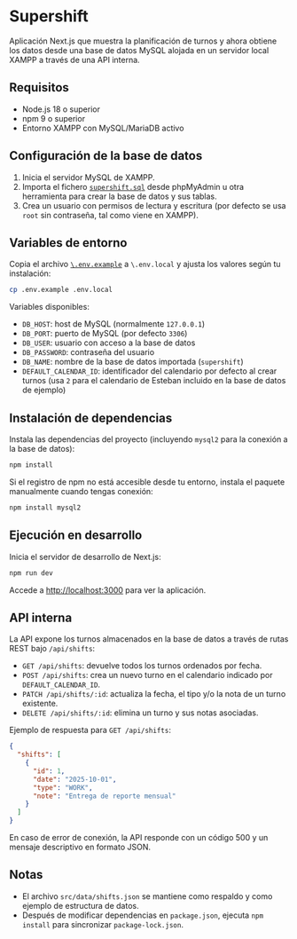 # Supershift

Aplicación Next.js que muestra la planificación de turnos y ahora obtiene los datos desde una base de datos MySQL alojada en un servidor local XAMPP a través de una API interna.

## Requisitos

- Node.js 18 o superior
- npm 9 o superior
- Entorno XAMPP con MySQL/MariaDB activo

## Configuración de la base de datos

1. Inicia el servidor MySQL de XAMPP.
2. Importa el fichero [`supershift.sql`](./supershift.sql) desde phpMyAdmin u otra herramienta para crear la base de datos y sus tablas.
3. Crea un usuario con permisos de lectura y escritura (por defecto se usa `root` sin contraseña, tal como viene en XAMPP).

## Variables de entorno

Copia el archivo [`\.env.example`](./.env.example) a `\.env.local` y ajusta los valores según tu instalación:

```bash
cp .env.example .env.local
```

Variables disponibles:

- `DB_HOST`: host de MySQL (normalmente `127.0.0.1`)
- `DB_PORT`: puerto de MySQL (por defecto `3306`)
- `DB_USER`: usuario con acceso a la base de datos
- `DB_PASSWORD`: contraseña del usuario
- `DB_NAME`: nombre de la base de datos importada (`supershift`)
- `DEFAULT_CALENDAR_ID`: identificador del calendario por defecto al crear turnos (usa `2` para el calendario de Esteban incluido en la base de datos de ejemplo)

## Instalación de dependencias

Instala las dependencias del proyecto (incluyendo `mysql2` para la conexión a la base de datos):

```bash
npm install
```

Si el registro de npm no está accesible desde tu entorno, instala el paquete manualmente cuando tengas conexión:

```bash
npm install mysql2
```

## Ejecución en desarrollo

Inicia el servidor de desarrollo de Next.js:

```bash
npm run dev
```

Accede a [http://localhost:3000](http://localhost:3000) para ver la aplicación.

## API interna

La API expone los turnos almacenados en la base de datos a través de rutas REST bajo `/api/shifts`:

- `GET /api/shifts`: devuelve todos los turnos ordenados por fecha.
- `POST /api/shifts`: crea un nuevo turno en el calendario indicado por `DEFAULT_CALENDAR_ID`.
- `PATCH /api/shifts/:id`: actualiza la fecha, el tipo y/o la nota de un turno existente.
- `DELETE /api/shifts/:id`: elimina un turno y sus notas asociadas.

Ejemplo de respuesta para `GET /api/shifts`:

```json
{
  "shifts": [
    {
      "id": 1,
      "date": "2025-10-01",
      "type": "WORK",
      "note": "Entrega de reporte mensual"
    }
  ]
}
```

En caso de error de conexión, la API responde con un código 500 y un mensaje descriptivo en formato JSON.

## Notas

- El archivo `src/data/shifts.json` se mantiene como respaldo y como ejemplo de estructura de datos.
- Después de modificar dependencias en `package.json`, ejecuta `npm install` para sincronizar `package-lock.json`.

